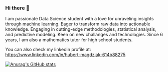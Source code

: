 ### Hi there 👋

I am passionate Data Science student with a love for unraveling insights through machine learning. Eager to transform raw data into actionable knowledge. Engaging in cutting-edge methodologies, statistical analysis, and predictive modeling. Keen on new challanges and technologies. Since 6 years, I am also a mathematics tutor for high school students. 

You can also check my linkedin profile at: https://www.linkedin.com/in/hubert-magdziak-614b88275

[![Anurag's GitHub stats](https://github-readme-stats.vercel.app/api?username=Hubert-Magdziak)](https://github.com/anuraghazra/github-readme-stats)
